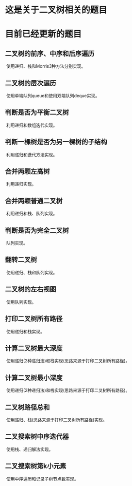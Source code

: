 <!--
 * @Author: chenbei
 * @Date: 2022-02-14 07:58:04
 * @LastEditTime: 2022-03-15 10:27:57
 * @Description: binaryTree's leetcode 
 * @FilePath: \myLeetCode\binaryTree\readme.md
 * A boy without dreams
-->
# 这是关于二叉树相关的题目
# 目前已经更新的题目

## 二叉树的前序、中序和后序遍历

​	使用递归、栈和Morris3种方法分别实现。

## 二叉树的层次遍历

​	使用单端队列queue和使用双端队列deque实现。

## 判断是否为平衡二叉树

​	利用递归和数组迭代实现。

## 判断一棵树是否为另一棵树的子结构

​	利用递归和迭代方法实现。

## 合并两颗左高树

​		利用递归实现。

## 合并两颗普通二叉树

​		利用递归和栈、队列实现。

## 判断是否为完全二叉树

​		队列实现。

## 翻转二叉树

​		使用递归、栈和队列实现。

## 二叉树的左右视图

​		使用队列实现。

## 打印二叉树所有路径

​		使用递归和栈实现。

## 计算二叉树最大深度

​		使用递归(2种递归法)和栈实现(思路来源于打印二叉树所有路径)。

## 计算二叉树最小深度

​		使用递归(2种递归法)和栈实现(思路来源于打印二叉树所有路径)。

## 二叉树路径总和

​		使用递归、栈(思路来源于打印二叉树所有路径)实现。

## 二叉搜索树中序迭代器

​		使用栈、递归解法实现。

## 二叉搜索树第k小元素

​		使用中序遍历和记录子树节点数实现。
